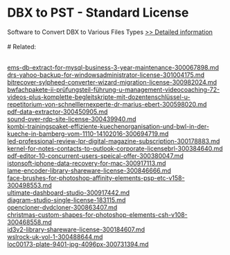 # DBX to PST - Standard License
Software to Convert DBX to Various Files Types
[>> Detailed information](https://secure.shareit.com/shareit/product.html?productid=300780084&affiliateid=200057808)<br/><br/># Related:

<br />[ems-db-extract-for-mysql-business-3-year-maintenance-300067898.md](https://github.com/downloadplanet/downloadplanet/blob/main/ems-db-extract-for-mysql-business-3-year-maintenance-300067898.md)<br />[drs-yahoo-backup-for-windowsadministrator-license-301004175.md](https://github.com/downloadplanet/downloadplanet/blob/main/drs-yahoo-backup-for-windowsadministrator-license-301004175.md)<br />[bitrecover-sylpheed-converter-wizard-migration-license-300982024.md](https://github.com/downloadplanet/downloadplanet/blob/main/bitrecover-sylpheed-converter-wizard-migration-license-300982024.md)<br />[bwfachpakete-ii-prüfungsteil-führung-u-management-videocoaching-72-videos-plus-komplette-begleitskripte-mit-dozentenschlüssel-u-repetitorium-von-schnelllernexperte-dr-marius-ebert-300598020.md](https://github.com/downloadplanet/downloadplanet/blob/main/bwfachpakete-ii-prüfungsteil-führung-u-management-videocoaching-72-videos-plus-komplette-begleitskripte-mit-dozentenschlüssel-u-repetitorium-von-schnelllernexperte-dr-marius-ebert-300598020.md)<br />[pdf-data-extractor-300450905.md](https://github.com/downloadplanet/downloadplanet/blob/main/pdf-data-extractor-300450905.md)<br />[sound-over-rdp-site-license-300439940.md](https://github.com/downloadplanet/downloadplanet/blob/main/sound-over-rdp-site-license-300439940.md)<br />[kombi-trainingspaket-effiziente-kuechenorganisation-und-bwl-in-der-kueche-in-bamberg-vom-1110-14102016-300694719.md](https://github.com/downloadplanet/downloadplanet/blob/main/kombi-trainingspaket-effiziente-kuechenorganisation-und-bwl-in-der-kueche-in-bamberg-vom-1110-14102016-300694719.md)<br />[led-professional-review-lpr-digital-magazine-subscription-300178883.md](https://github.com/downloadplanet/downloadplanet/blob/main/led-professional-review-lpr-digital-magazine-subscription-300178883.md)<br />[kernel-for-notes-contacts-to-outlook-corporate-licensebrl-300384640.md](https://github.com/downloadplanet/downloadplanet/blob/main/kernel-for-notes-contacts-to-outlook-corporate-licensebrl-300384640.md)<br />[pdf-editor-10-concurrent-users-speical-offer-300380047.md](https://github.com/downloadplanet/downloadplanet/blob/main/pdf-editor-10-concurrent-users-speical-offer-300380047.md)<br />[istonsoft-iphone-data-recovery-for-mac-300917113.md](https://github.com/downloadplanet/downloadplanet/blob/main/istonsoft-iphone-data-recovery-for-mac-300917113.md)<br />[lame-encoder-library-shareware-license-300846666.md](https://github.com/downloadplanet/downloadplanet/blob/main/lame-encoder-library-shareware-license-300846666.md)<br />[face-brushes-for-photoshop-affinity-elements-psp-etc-v158-300498553.md](https://github.com/downloadplanet/downloadplanet/blob/main/face-brushes-for-photoshop-affinity-elements-psp-etc-v158-300498553.md)<br />[ultimate-dashboard-studio-300917442.md](https://github.com/downloadplanet/downloadplanet/blob/main/ultimate-dashboard-studio-300917442.md)<br />[diagram-studio-single-license-183115.md](https://github.com/downloadplanet/downloadplanet/blob/main/diagram-studio-single-license-183115.md)<br />[opencloner-dvdcloner-300863407.md](https://github.com/downloadplanet/downloadplanet/blob/main/opencloner-dvdcloner-300863407.md)<br />[christmas-custom-shapes-for-photoshop-elements-csh-v108-300468558.md](https://github.com/downloadplanet/downloadplanet/blob/main/christmas-custom-shapes-for-photoshop-elements-csh-v108-300468558.md)<br />[id3v2-library-shareware-license-300184607.md](https://github.com/downloadplanet/downloadplanet/blob/main/id3v2-library-shareware-license-300184607.md)<br />[wslrock-uk-vol-1-300488644.md](https://github.com/downloadplanet/downloadplanet/blob/main/wslrock-uk-vol-1-300488644.md)<br />[loc00173-plate-9401-jpg-4096px-300731394.md](https://github.com/downloadplanet/downloadplanet/blob/main/loc00173-plate-9401-jpg-4096px-300731394.md)